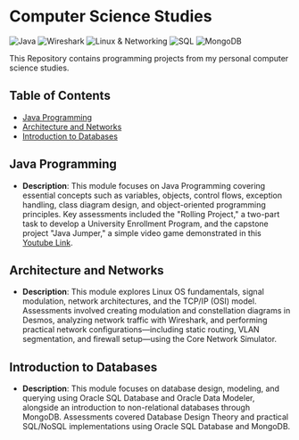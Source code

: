 
# Computer Science Studies

![Java](https://img.shields.io/badge/Java-DC143C?style=flat-square&logo=openjdk&logoColor=white)
![Wireshark](https://img.shields.io/badge/Wireshark-1679A7?style=flat-square&logo=wireshark&logoColor=white)
![Linux & Networking](https://img.shields.io/badge/Linux_&_Networking-0078D6?style=flat-square&logo=linux&logoColor=white)
![SQL](https://img.shields.io/badge/SQL-4479A1?style=flat-square&logo=postgresql&logoColor=white)
![MongoDB](https://img.shields.io/badge/MongoDB-4EA94B?style=flat-square&logo=mongodb&logoColor=white)

This Repository contains programming projects from my personal computer science studies.

## Table of Contents
- [Java Programming](#java-programming)
- [Architecture and Networks](#architecture-and-networks)
- [Introduction to Databases](#introduction-to-databases)

## Java Programming
- **Description**: This module focuses on Java Programming covering essential concepts such as variables, objects, control flows, exception handling, class diagram design, and object-oriented programming principles. Key assessments included the "Rolling Project," a two-part task to develop a University Enrollment Program, and the capstone project "Java Jumper," a simple video game demonstrated in this [Youtube Link](https://www.youtube.com/watch?v=VDigYY18HOc).

## Architecture and Networks
- **Description**: This module explores Linux OS fundamentals, signal modulation, network architectures, and the TCP/IP (OSI) model. Assessments involved creating modulation and constellation diagrams in Desmos, analyzing network traffic with Wireshark, and performing practical network configurations—including static routing, VLAN segmentation, and firewall setup—using the Core Network Simulator.


## Introduction to Databases
- **Description**: This module focuses on database design, modeling, and querying using Oracle SQL Database and Oracle Data Modeler, alongside an introduction to non-relational databases through MongoDB. Assessments covered Database Design Theory and practical SQL/NoSQL implementations using Oracle SQL Database and MongoDB.